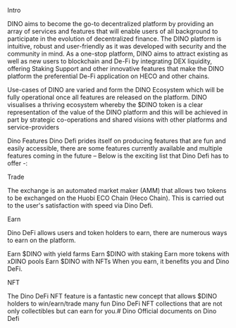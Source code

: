 Intro

DINO aims to become the go-to decentralized platform by providing an array of services and features that will enable users of all background to participate in the evolution of decentralized finance. The DINO platform is intuitive, robust and user-friendly as it was developed with security and the community in mind. As a one-stop platform, DINO aims to attract existing as well as new users to blockchain and De-Fi by integrating DEX liquidity, offering Staking Support and other innovative features that make the DINO platform the preferential De-Fi application on HECO and other chains.

Use-cases of DINO are varied and form the DINO Ecosystem which will be fully operational once all features are released on the platform. DINO visualises a thriving ecosystem whereby the $DINO token is a clear representation of the value of the DINO platform and this will be achieved in part by strategic co-operations and shared visions with other platforms and service-providers

Dino Features
Dino Defi prides itself on producing features that are fun and easily accessible, there are some features currently available and multiple features coming in the future – Below is the exciting list that Dino Defi has to offer -:

Trade

The exchange is an automated market maker (AMM) that allows two tokens to be exchanged on the Huobi ECO Chain (Heco Chain). This is carried out to the user's satisfaction with speed via Dino Defi.

Earn

Dino DeFi allows users and token holders to earn, there are numerous ways to earn on the platform.

Earn $DINO with yield farms
Earn $DINO with staking
Earn more tokens with xDINO pools
Earn $DINO with NFTs
When you earn, it benefits you and Dino DeFi.

NFT

The Dino DeFi NFT feature is a fantastic new concept that allows $DINO holders to win/earn/trade many fun Dino DeFi NFT collections that are not only collectibles but can earn for you.# Dino
Official documents on Dino Defi
